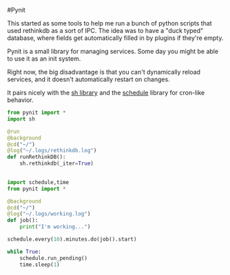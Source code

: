 #Pynit

This started as some tools to help me run a bunch of python scripts
that used rethinkdb as a sort of IPC. The idea was to have a "duck typed"
database, where fields get automatically filled in by plugins if they're empty.

Pynit is a small library for managing services.
Some day you might be able to use it as an init system.

Right now, the big disadvantage is that you can't dynamically reload services,
and it doesn't automatically restart on changes.

It pairs nicely with the [sh library](https://amoffat.github.io/sh/)
and the [schedule](https://github.com/dbader/schedule) library for cron-like
behavior.

```python
from pynit import *
import sh

@run
@background
@cd("~/")
@log("~/.logs/rethinkdb.log")
def runRethinkDB():
    sh.rethinkdb(_iter=True)
 
```

```python
import schedule,time
from pynit import *

@background
@cd("~/")
@log("~/.logs/working.log")
def job():
    print("I'm working...")

schedule.every(10).minutes.do(job().start)

while True:
    schedule.run_pending()
    time.sleep(1)

```
